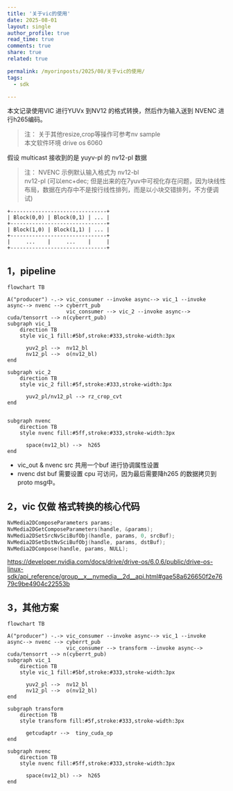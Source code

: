 ```yaml
---
title: '关于vic的使用'
date: 2025-08-01
layout: single
author_profile: true
read_time: true
comments: true
share: true
related: true

permalink: /myorinposts/2025/08/关于vic的使用/
tags:
  - sdk

---
```



本文记录使用VIC 进行YUVx 到NV12 的格式转换，然后作为输入送到 NVENC 进行h265编码。        
>注： 
>    关于其他resize,crop等操作可参考nv sample           
>    本文软件环境 drive os 6060    



假设 multicast 接收到的是 yuyv-pl 的 nv12-pl 数据 
>注： 
>    NVENC 示例默认输入格式为 nv12-bl     
>    nv12-pl (可以enc+dec; 但是出来的在7yuv中可视化存在问题，因为块线性布局，数据在内存中不是按行线性排列，而是以小块交错排列，不方便调试)

```
+-------------------------------+
| Block(0,0) | Block(0,1) | ... |
+-------------------------------+
| Block(1,0) | Block(1,1) | ... |
+-------------------------------+
|     ...    |     ...    |     |
+-------------------------------+
```


## 1，pipeline    

```mermaid
flowchart TB

A("producer") -.-> vic_consumer --invoke async--> vic_1 --invoke async--> nvenc --> cyberrt_pub
                   vic_consumer --> vic_2 --invoke async--> cuda/tensorrt --> n(cyberrt_pub)
subgraph vic_1
    direction TB
    style vic_1 fill:#5bf,stroke:#333,stroke-width:3px

      yuv2_pl -->  nv12_bl
      nv12_pl -->  o(nv12_bl)
end 

subgraph vic_2
    direction TB
    style vic_2 fill:#5f,stroke:#333,stroke-width:3px

      yuv2_pl/nv12_pl --> rz_crop_cvt
end 


subgraph nvenc
    direction TB
    style nvenc fill:#5ff,stroke:#333,stroke-width:3px

      space(nv12_bl) -->  h265
end 

```
+ vic_out & nvenc src 共用一个buf 进行协调属性设置   
+ nvenc dst buf 需要设置 cpu 可访问，因为最后需要降h265 的数据拷贝到 proto msg中。      


## 2，vic 仅做 格式转换的核心代码     

```cpp 
NvMedia2DComposeParameters params;
NvMedia2DGetComposeParameters(handle, &params);
NvMedia2DSetSrcNvSciBufObj(handle, params, 0, srcBuf);
NvMedia2DSetDstNvSciBufObj(handle, params, dstBuf);
NvMedia2DCompose(handle, params, NULL);
```

https://developer.nvidia.com/docs/drive/drive-os/6.0.6/public/drive-os-linux-sdk/api_reference/group__x__nvmedia__2d__api.html#gae58a626650f2e7679c9be4904c22553b

## 3，其他方案  

```mermaid
flowchart TB

A("producer") -.-> vic_consumer --invoke async--> vic_1 --invoke async--> nvenc --> cyberrt_pub
                   vic_consumer --> transform --invoke async--> cuda/tensorrt --> n(cyberrt_pub)
subgraph vic_1
    direction TB
    style vic_1 fill:#5bf,stroke:#333,stroke-width:3px

      yuv2_pl -->  nv12_bl
      nv12_pl -->  o(nv12_bl)
end 

subgraph transform
    direction TB
    style transform fill:#5f,stroke:#333,stroke-width:3px

      getcudaptr -->  tiny_cuda_op
end 

subgraph nvenc
    direction TB
    style nvenc fill:#5ff,stroke:#333,stroke-width:3px

      space(nv12_bl) -->  h265
end 

``` 
